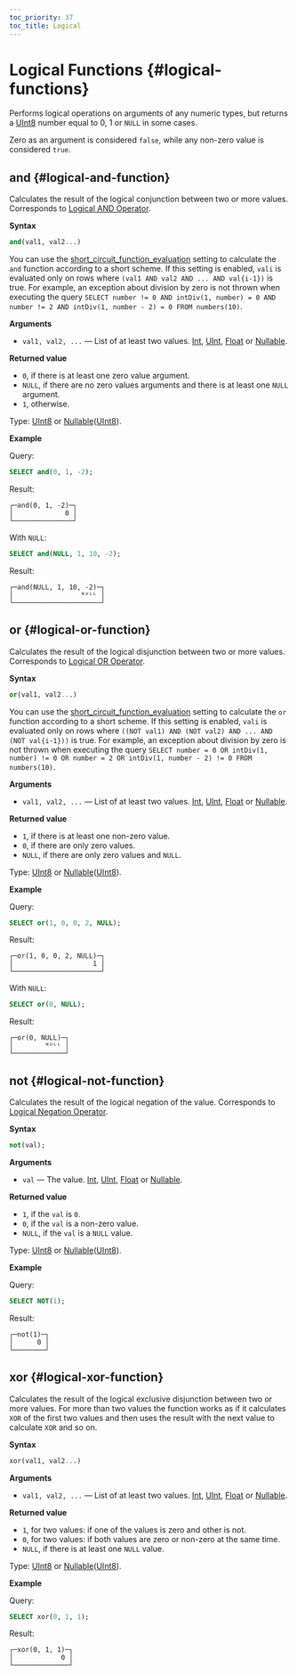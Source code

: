 ```yaml
---
toc_priority: 37
toc_title: Logical
---
```


# Logical Functions {#logical-functions}

Performs logical operations on arguments of any numeric types, but returns a [UInt8](../../sql-reference/data-types/int-uint.md) number equal to 0, 1 or `NULL` in some cases.

Zero as an argument is considered `false`, while any non-zero value is considered `true`.

## and {#logical-and-function}

Calculates the result of the logical conjunction between two or more values. Corresponds to [Logical AND Operator](../../sql-reference/operators/index.md#logical-and-operator).

**Syntax**

``` sql
and(val1, val2...)
```

You can use the [short_circuit_function_evaluation](../../operations/settings/settings.md#short-circuit-function-evaluation) setting to calculate the `and` function according to a short scheme. If this setting is enabled, `vali` is evaluated only on rows where `(val1 AND val2 AND ... AND val{i-1})` is true. For example, an exception about division by zero is not thrown when executing the query `SELECT number != 0 AND intDiv(1, number) = 0 AND number != 2 AND intDiv(1, number - 2) = 0 FROM numbers(10)`.

**Arguments**

-   `val1, val2, ...` — List of at least two values. [Int](../../sql-reference/data-types/int-uint.md), [UInt](../../sql-reference/data-types/int-uint.md), [Float](../../sql-reference/data-types/float.md) or [Nullable](../../sql-reference/data-types/nullable.md).

**Returned value**

-   `0`, if there is at least one zero value argument.
-   `NULL`, if there are no zero values arguments and there is at least one `NULL` argument.
-   `1`, otherwise.

Type: [UInt8](../../sql-reference/data-types/int-uint.md) or [Nullable](../../sql-reference/data-types/nullable.md)([UInt8](../../sql-reference/data-types/int-uint.md)).

**Example**

Query:

``` sql
SELECT and(0, 1, -2);
```

Result:

``` text
┌─and(0, 1, -2)─┐
│             0 │
└───────────────┘
```

With `NULL`:

``` sql
SELECT and(NULL, 1, 10, -2);
```

Result:

``` text
┌─and(NULL, 1, 10, -2)─┐
│                 ᴺᵁᴸᴸ │
└──────────────────────┘
```

## or {#logical-or-function}

Calculates the result of the logical disjunction between two or more values. Corresponds to [Logical OR Operator](../../sql-reference/operators/index.md#logical-or-operator).

**Syntax**

``` sql
or(val1, val2...)
```

You can use the [short_circuit_function_evaluation](../../operations/settings/settings.md#short-circuit-function-evaluation) setting to calculate the `or` function according to a short scheme. If this setting is enabled, `vali` is evaluated only on rows where `((NOT val1) AND (NOT val2) AND ... AND (NOT val{i-1}))` is true. For example, an exception about division by zero is not thrown when executing the query `SELECT number = 0 OR intDiv(1, number) != 0 OR number = 2 OR intDiv(1, number - 2) != 0 FROM numbers(10)`.

**Arguments**

-   `val1, val2, ...` — List of at least two values. [Int](../../sql-reference/data-types/int-uint.md), [UInt](../../sql-reference/data-types/int-uint.md), [Float](../../sql-reference/data-types/float.md) or [Nullable](../../sql-reference/data-types/nullable.md).

**Returned value**

-   `1`, if there is at least one non-zero value.
-   `0`, if there are only zero values.
-   `NULL`, if there are only zero values and `NULL`.

Type: [UInt8](../../sql-reference/data-types/int-uint.md) or [Nullable](../../sql-reference/data-types/nullable.md)([UInt8](../../sql-reference/data-types/int-uint.md)).

**Example**

Query:

``` sql
SELECT or(1, 0, 0, 2, NULL);
```

Result:

``` text
┌─or(1, 0, 0, 2, NULL)─┐
│                    1 │
└──────────────────────┘
```

With `NULL`:

``` sql
SELECT or(0, NULL);
```

Result:

``` text
┌─or(0, NULL)─┐
│        ᴺᵁᴸᴸ │
└─────────────┘
```

## not {#logical-not-function}

Calculates the result of the logical negation of the value. Corresponds to [Logical Negation Operator](../../sql-reference/operators/index.md#logical-negation-operator).

**Syntax**

``` sql
not(val);
```

**Arguments**

-   `val` — The value. [Int](../../sql-reference/data-types/int-uint.md), [UInt](../../sql-reference/data-types/int-uint.md), [Float](../../sql-reference/data-types/float.md) or [Nullable](../../sql-reference/data-types/nullable.md).

**Returned value**

-   `1`, if the `val` is `0`.
-   `0`, if the `val` is a non-zero value.
-   `NULL`, if the `val` is a `NULL` value.

Type: [UInt8](../../sql-reference/data-types/int-uint.md) or [Nullable](../../sql-reference/data-types/nullable.md)([UInt8](../../sql-reference/data-types/int-uint.md)).

**Example**

Query:

``` sql
SELECT NOT(1);
```

Result:

``` test
┌─not(1)─┐
│      0 │
└────────┘
```

## xor {#logical-xor-function}

Calculates the result of the logical exclusive disjunction between two or more values. For more than two values the function works as if it calculates `XOR` of the first two values and then uses the result with the next value to calculate `XOR` and so on.

**Syntax**

``` sql
xor(val1, val2...)
```

**Arguments**

-   `val1, val2, ...` — List of at least two values. [Int](../../sql-reference/data-types/int-uint.md), [UInt](../../sql-reference/data-types/int-uint.md), [Float](../../sql-reference/data-types/float.md) or [Nullable](../../sql-reference/data-types/nullable.md).

**Returned value**

-   `1`, for two values: if one of the values is zero and other is not.
-   `0`, for two values: if both values are zero or non-zero at the same time.
-   `NULL`, if there is at least one `NULL` value.

Type: [UInt8](../../sql-reference/data-types/int-uint.md) or [Nullable](../../sql-reference/data-types/nullable.md)([UInt8](../../sql-reference/data-types/int-uint.md)).

**Example**

Query:

``` sql
SELECT xor(0, 1, 1);
```

Result:

``` text
┌─xor(0, 1, 1)─┐
│            0 │
└──────────────┘
```
